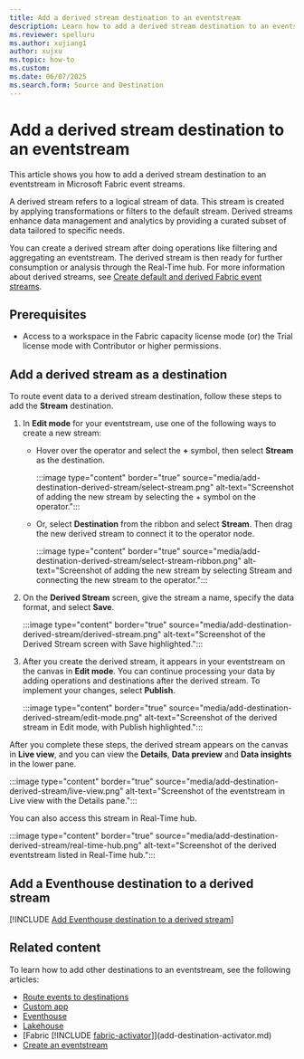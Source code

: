 ```yaml
---
title: Add a derived stream destination to an eventstream
description: Learn how to add a derived stream destination to an eventstream.
ms.reviewer: spelluru
ms.author: xujiang1
author: xujxu
ms.topic: how-to
ms.custom:
ms.date: 06/07/2025
ms.search.form: Source and Destination
---
```


# Add a derived stream destination to an eventstream

This article shows you how to add a derived stream destination to an eventstream in Microsoft Fabric event streams.

A derived stream refers to a logical stream of data. This stream is created by applying transformations or filters to the default stream. Derived streams enhance data management and analytics by providing a curated subset of data tailored to specific needs.

You can create a derived stream after doing operations like filtering and aggregating an eventstream. The derived stream is then ready for further consumption or analysis through the Real-Time hub. For more information about derived streams, see [Create default and derived Fabric event streams](create-default-derived-streams.md).

## Prerequisites

- Access to a workspace in the Fabric capacity license mode (or) the Trial license mode with Contributor or higher permissions. 

## Add a derived stream as a destination

To route event data to a derived stream destination, follow these steps to add the **Stream** destination.

1. In **Edit mode** for your eventstream, use one of the following ways to create a new stream:

   - Hover over the operator and select the **+** symbol, then select **Stream** as the destination.

     :::image type="content" border="true" source="media/add-destination-derived-stream/select-stream.png" alt-text="Screenshot of adding the new stream by selecting the + symbol on the operator.":::

   - Or, select **Destination** from the ribbon and select **Stream**. Then drag the new derived stream to connect it to the operator node.

     :::image type="content" border="true" source="media/add-destination-derived-stream/select-stream-ribbon.png" alt-text="Screenshot of adding the new stream by selecting Stream and connecting the new stream to the operator.":::

1. On the **Derived Stream** screen, give the stream a name, specify the data format, and select **Save**.

   :::image type="content" border="true" source="media/add-destination-derived-stream/derived-stream.png" alt-text="Screenshot of the Derived Stream screen with Save highlighted.":::

1. After you create the derived stream, it appears in your eventstream on the canvas in **Edit mode**. You can continue processing your data by adding operations and destinations after the derived stream. To implement your changes, select **Publish**.

   :::image type="content" border="true" source="media/add-destination-derived-stream/edit-mode.png" alt-text="Screenshot of the derived stream in Edit mode, with Publish highlighted.":::

After you complete these steps, the derived stream appears on the canvas in **Live view**, and you can view the **Details**, **Data preview** and **Data insights** in the lower pane.

:::image type="content" border="true" source="media/add-destination-derived-stream/live-view.png" alt-text="Screenshot of the eventstream in Live view with the Details pane.":::

You can also access this stream in Real-Time hub.

:::image type="content" border="true" source="media/add-destination-derived-stream/real-time-hub.png" alt-text="Screenshot of the derived eventstream listed in Real-Time hub.":::


## Add a Eventhouse destination to a derived stream 
[!INCLUDE [Add Eventhouse destination to a derived stream](includes/add-eventhouse-destination-to-derived-stream.md)]

## Related content 

To learn how to add other destinations to an eventstream, see the following articles: 

- [Route events to destinations ](add-manage-eventstream-destinations.md)
- [Custom app](add-destination-custom-app.md)
- [Eventhouse](add-destination-kql-database.md)
- [Lakehouse](add-destination-lakehouse.md)
- [Fabric [!INCLUDE [fabric-activator](../includes/fabric-activator.md)]](add-destination-activator.md)
- [Create an eventstream](create-manage-an-eventstream.md)
